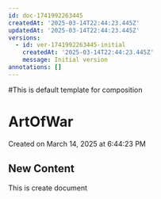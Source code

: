 ```yaml
---
id: doc-1741992263445
createdAt: '2025-03-14T22:44:23.445Z'
updatedAt: '2025-03-14T22:44:23.445Z'
versions:
  - id: ver-1741992263445-initial
    createdAt: '2025-03-14T22:44:23.445Z'
    message: Initial version
annotations: []
---
```



#This is default template for composition

# ArtOfWar

Created on March 14, 2025 at 6:44:23 PM



## New Content

This is create document

